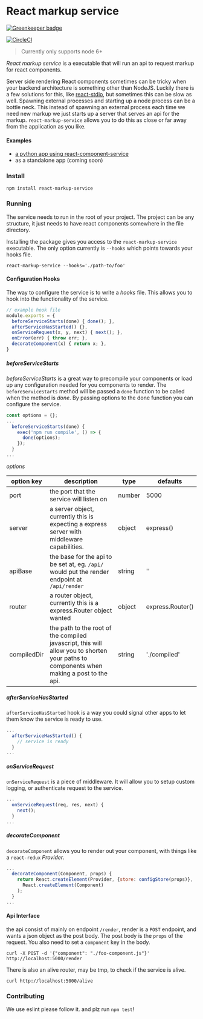 # React markup service

[![Greenkeeper badge](https://badges.greenkeeper.io/jcblw/react-markup-service.svg)](https://greenkeeper.io/)

[![CircleCI](https://img.shields.io/circleci/project/RadPad/react-markup-service/master.svg)](https://circleci.com/gh/RadPad/react-markup-service/tree/master)

> Currently only supports node 6+

*React markup service* is a executable that will run an api to request markup for react components.

Server side rendering React components sometimes can be tricky when your backend architecture is something other than NodeJS. Luckily there is a few solutions for this, like [react-stdio](https://github.com/mjackson/react-stdio), but sometimes this can be slow as well. Spawning external processes and starting up a node process can be a bottle neck. This instead of spawning an external process each time we need new markup we just starts up a server that serves an api for the markup. `react-markup-service` allows you to do this as close or far away from the application as you like.

#### Examples

- [a python app using react-component-service](https://github.com/jcblw/python-react-markup-service-example)
- as a standalone app (coming soon)

### Install

```shell
npm install react-markup-service
```
### Running

The service needs to run in the root of your project. The project can be any structure, it just needs to have react components somewhere in the file directory.

Installing the package gives you access to the `react-markup-service` executable. The only option currently is `--hooks` which points towards your hooks file.

```shell
react-markup-service --hooks='./path-to/foo'
```

#### Configuration Hooks

The way to configure the service is to write a *hooks* file. This allows you to hook into the functionality of the service.

```javascript
// example hook file
module.exports = {
  beforeServiceStarts(done) { done(); },
  afterServiceHasStarted() {},
  onServiceRequest(x, y, next) { next(); },
  onError(err) { throw err; },
  decorateComponent(x) { return x; },
}
```

##### beforeServiceStarts

*beforeServiceStarts* is a great way to precompile your components or load up any configuration needed for  you components to render. The `beforeServiceStarts` method will be passed a `done` function to be called when the method is _done_. By passing options to the done function you can configure the service.

```javascript
const options = {};
...
  beforeServiceStarts(done) {
    exec('npm run compile', () => {
      done(options);
    });
  }
...
```

*options*

| option key  | description                                                                                                                             | type   | defaults         |
|-------------|-----------------------------------------------------------------------------------------------------------------------------------------|--------|------------------|
| port        | the port that the service will listen on                                                                                                | number | 5000             |
| server      | a server object, currently this is expecting a express server with middleware capabilities.                                             | object | express()        |
| apiBase     | the base for the api to be set at, eg. `/api/` would put the render endpoint at `/api/render`                                           | string | ''               |
| router      | a router object, currently this is a express.Router object wanted                                                                       | object | express.Router() |
| compiledDir | the path to the root of the compiled javascript, this will allow you to shorten your paths to components when making a post to the api. | string | './compiled'     |

##### afterServiceHasStarted

`afterServiceHasStarted` hook is a way you could signal other apps to let them know the service is ready to use.

```javascript
...
  afterServiceHasStarted() {
    // service is ready
  }
...
```

##### onServiceRequest

`onServiceRequest` is a piece of middleware. It will allow you to setup custom logging, or authenticate request to the service.

```javascript
...
  onServiceRequest(req, res, next) {
    next();
  }
...
```

##### decorateComponent

`decorateComponent` allows you to render out your component, with things like a `react-redux` *Provider*.

```javascript
...
  decorateComponent(Component, props) {
    return React.createElement(Provider, {store: configStore(props)},
      React.createElement(Component)
    );
  }
...
```

#### Api Interface

the api consist of mainly on endpoint `/render`, render is a `POST` endpoint, and wants a json object as the post body. The post body is the `props` of the request. You also need to set a `component` key in the body.

```shell
curl -X POST -d '{"component": "./foo-component.js"}' http://localhost:5000/render
```

There is also an alive router, may be tmp, to check if the service is alive.

```shell
curl http://localhost:5000/alive
```

### Contributing

We use eslint please follow it. and plz run `npm test`!
